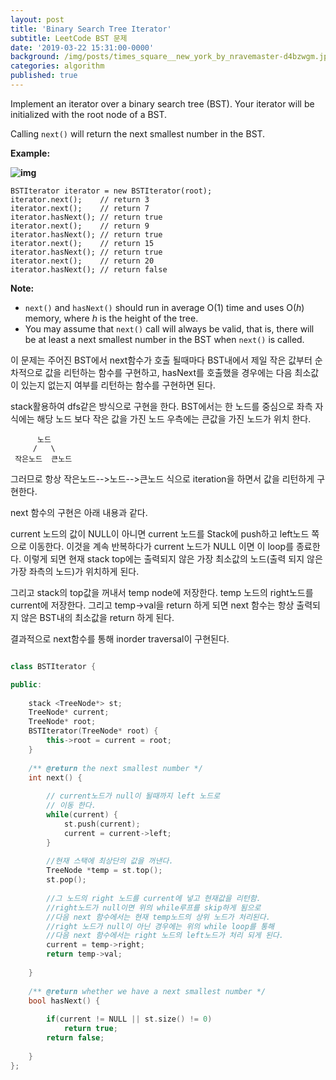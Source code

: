 ```yaml
---
layout: post
title: 'Binary Search Tree Iterator'
subtitle: LeetCode BST 문제
date: '2019-03-22 15:31:00-0000'
background: /img/posts/times_square__new_york_by_nravemaster-d4bzwgm.jpg
categories: algorithm
published: true
---
```


Implement an iterator over a binary search tree (BST). Your iterator will be initialized with the root node of a BST.

Calling `next()` will return the next smallest number in the BST.

 



**Example:**

**![img](https://assets.leetcode.com/uploads/2018/12/25/bst-tree.png)**

```
BSTIterator iterator = new BSTIterator(root);
iterator.next();    // return 3
iterator.next();    // return 7
iterator.hasNext(); // return true
iterator.next();    // return 9
iterator.hasNext(); // return true
iterator.next();    // return 15
iterator.hasNext(); // return true
iterator.next();    // return 20
iterator.hasNext(); // return false
```

 

**Note:**

- `next()` and `hasNext()` should run in average O(1) time and uses O(*h*) memory, where *h* is the height of the tree.
- You may assume that `next()` call will always be valid, that is, there will be at least a next smallest number in the BST when `next()` is called.

이 문제는 주어진 BST에서 next함수가 호출 될때마다 BST내에서 제일 작은 값부터 순차적으로 값을 리턴하는 함수를 구현하고,
hasNext를 호출했을 경우에는 다음 최소값이 있는지 없는지 여부를 리턴하는 함수를 구현하면 된다.

stack활용하여 dfs같은 방식으로 구현을 한다. 
BST에서는 한 노드를 중심으로 좌측 자식에는 해당 노드 보다 작은 값을 가진 노드
우측에는 큰값을 가진 노드가 위치 한다.

```
      노드
     /   \
 작은노드  큰노드
 ```

그러므로 항상 작은노드-->노드-->큰노드 식으로 iteration을 하면서 값을 리턴하게 구현한다.

next 함수의 구현은 아래 내용과 같다. 

current 노드의 값이 NULL이 아니면 current 노드를 Stack에 push하고 
left노드 쪽으로 이동한다. 이것을 계속 반복하다가 current 노드가 NULL 이면 
이 loop를 종료한다. 이렇게 되면 현재 stack top에는 출력되지 않은 
가장 최소값의 노드(출력 되지 않은 가장 좌측의 노드)가 위치하게 된다.

그리고 stack의 top값을 꺼내서 temp node에 저장한다. temp 노드의 right노드를 
current에 저장한다. 그리고 temp->val을 return 하게 되면 next 함수는 항상
출력되지 않은 BST내의 최소값을 return 하게 된다.

결과적으로 next함수를 통해 inorder traversal이 구현된다.

```c++

class BSTIterator {

public:
    
    stack <TreeNode*> st;
    TreeNode* current;
    TreeNode* root;
    BSTIterator(TreeNode* root) {
        this->root = current = root;
    }
    
    /** @return the next smallest number */
    int next() {
        
        // current노드가 null이 될때까지 left 노드로
        // 이동 한다.
        while(current) {
            st.push(current);
            current = current->left;
        }
        
        //현재 스택에 최상단의 값을 꺼낸다.
        TreeNode *temp = st.top();
        st.pop();
        
        //그 노드의 right 노드를 current에 넣고 현재값을 리턴함.
        //right노드가 null이면 위의 while루프를 skip하게 됨으로
        //다음 next 함수에서는 현재 temp노드의 상위 노드가 처리된다.
        //right 노드가 null이 아닌 경우에는 위의 while loop를 통해
        //다음 next 함수에서는 right 노드의 left노드가 처리 되게 된다. 
        current = temp->right;
        return temp->val;
        
    }
    
    /** @return whether we have a next smallest number */
    bool hasNext() {
        
        if(current != NULL || st.size() != 0)
            return true;
        return false;
        
    }
};

```



